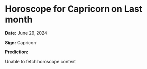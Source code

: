 # Horoscope for Capricorn on Last month

**Date:** June 29, 2024

**Sign:** Capricorn

**Prediction:**

Unable to fetch horoscope content
